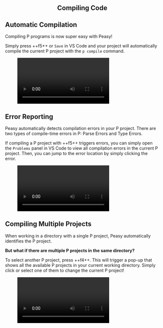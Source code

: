 <style>
  .md-typeset h1,
  .md-content__button {
    display: none;
  }
  
</style>

<div align="center">
  <h2>Compiling Code</h2>
</div>

## **Automatic Compilation**

Compiling P programs is now super easy with Peasy!

Simply press ++f5++ or `Save` in VS Code and your project will automatically compile the current P project with the `p compile` command.

<figure class="video_container">
  <video controls="true" allowfullscreen="true"  >
    <source src="../videos/basic_compilation.mov" type="video/mp4">
  </video>
</figure>

## **Error Reporting**

Peasy automatically detects compilation errors in your P project. There are two types of compile-time errors in P: Parse Errors and Type Errors.

If compiling a P project with ++f5++ triggers errors, you can simply open the `Problems` panel in VS Code to view all compilation errors in the current P project. Then, you can jump to the error location by simply clicking the error.

<figure class="video_container">
  <video controls="true" allowfullscreen="true"  >
    <source src="../videos/error_reporting.mov" type="video/mp4">
  </video>
</figure>

## **Compiling Multiple Projects**

When working in a directory with a single P project, Peasy automatically identifies the P project.

**But what if there are multiple P projects in the same directory?**

To select another P project, press ++f4++. This will trigger a pop-up that shows all the available P projects in your current working directory. Simply click or select one of them to change the current P project!

<figure class="video_container">
  <video controls="true" allowfullscreen="true"  >
    <source src="../videos/mult_compilation.mov" type="video/mp4">
  </video>
</figure>